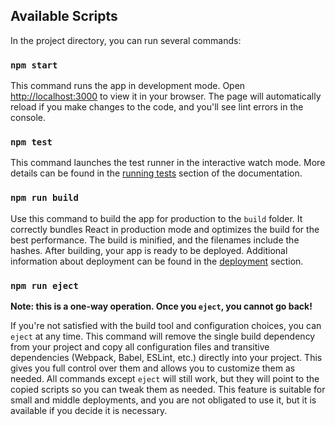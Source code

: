 ## Available Scripts

In the project directory, you can run several commands:

### `npm start`

This command runs the app in development mode. Open [http://localhost:3000](http://localhost:3000) to view it in your browser. The page will automatically reload if you make changes to the code, and you'll see lint errors in the console.

### `npm test`

This command launches the test runner in the interactive watch mode. More details can be found in the [running tests](https://facebook.github.io/create-react-app/docs/running-tests) section of the documentation.

### `npm run build`

Use this command to build the app for production to the `build` folder. It correctly bundles React in production mode and optimizes the build for the best performance. The build is minified, and the filenames include the hashes. After building, your app is ready to be deployed. Additional information about deployment can be found in the [deployment](https://facebook.github.io/create-react-app/docs/deployment) section.

### `npm run eject`

**Note: this is a one-way operation. Once you `eject`, you cannot go back!**

If you're not satisfied with the build tool and configuration choices, you can `eject` at any time. This command will remove the single build dependency from your project and copy all configuration files and transitive dependencies (Webpack, Babel, ESLint, etc.) directly into your project. This gives you full control over them and allows you to customize them as needed. All commands except `eject` will still work, but they will point to the copied scripts so you can tweak them as needed. This feature is suitable for small and middle deployments, and you are not obligated to use it, but it is available if you decide it is necessary.
